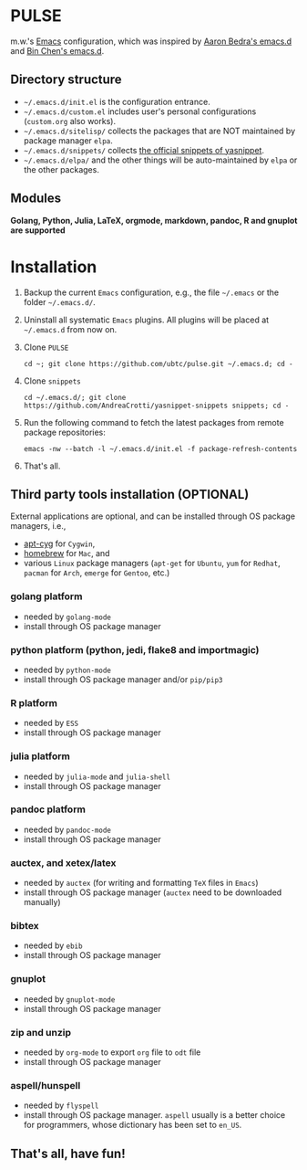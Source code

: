 PULSE
=====

m.w.'s [Emacs](https://www.gnu.org/software/emacs/) configuration, which was inspired by
    [Aaron Bedra's emacs.d](https://github.com/abedra/emacs.d) and [Bin Chen's emacs.d](https://github.com/redguardtoo/emacs.d).

## Directory structure
- `~/.emacs.d/init.el` is the configuration entrance.
- `~/.emacs.d/custom.el` includes user's personal configurations (`custom.org` also works).
- `~/.emacs.d/sitelisp/` collects the packages that are NOT maintained by package manager `elpa`.
- `~/.emacs.d/snippets/` collects [the official snippets of yasnippet](https://github.com/AndreaCrotti/yasnippet-snippets).
- `~/.emacs.d/elpa/` and the other things will be auto-maintained by `elpa` or the other packages.

## Modules
**Golang, Python, Julia, LaTeX, orgmode, markdown, pandoc, R and gnuplot are supported**

# Installation
1. Backup the current `Emacs` configuration, e.g., the file `~/.emacs` or the folder `~/.emacs.d/`.
1. Uninstall all systematic `Emacs` plugins. All plugins will be placed at `~/.emacs.d` from now on.
1. Clone `PULSE`

    `cd ~; git clone https://github.com/ubtc/pulse.git ~/.emacs.d; cd -`

1. Clone `snippets`

    `cd ~/.emacs.d/; git clone https://github.com/AndreaCrotti/yasnippet-snippets snippets; cd -`

1. Run the following command to fetch the latest packages from remote package repositories:

    `emacs -nw --batch -l ~/.emacs.d/init.el -f package-refresh-contents`

1. That's all.

## Third party tools installation (OPTIONAL)
External applications are optional, and can be installed through OS package managers, i.e.,
- [apt-cyg](https://github.com/transcode-open/apt-cyg) for `Cygwin`,
- [homebrew](https://github.com/mxcl/homebrew) for `Mac`, and
- various `Linux` package managers (`apt-get` for `Ubuntu`, `yum` for `Redhat`, `pacman` for `Arch`, `emerge` for `Gentoo`, etc.)

### golang platform
- needed by `golang-mode`
- install through OS package manager

### python platform (python, jedi, flake8 and importmagic)
- needed by `python-mode`
- install through OS package manager and/or `pip/pip3`

### R platform
- needed by `ESS`
- install through OS package manager

### julia platform
- needed by `julia-mode` and `julia-shell`
- install through OS package manager

### pandoc platform
- needed by `pandoc-mode`
- install through OS package manager

### auctex, and xetex/latex
- needed by `auctex` (for writing and formatting `TeX` files in `Emacs`)
- install through OS package manager (`auctex` need to be downloaded manually)

### bibtex
- needed by `ebib`
- install through OS package manager

### gnuplot
- needed by `gnuplot-mode`
- install through OS package manager

### zip and unzip
- needed by `org-mode` to export `org` file to `odt` file
- install through OS package manager

### aspell/hunspell
- needed by `flyspell`
- install through OS package manager. `aspell` usually is a better choice for programmers, whose dictionary has been set to `en_US`.

## That's all, have fun!
